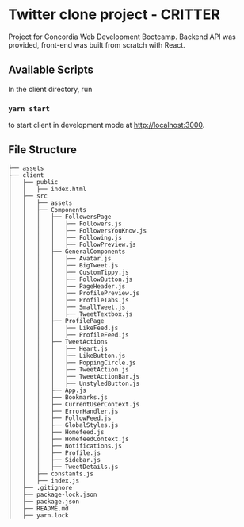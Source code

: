 # Twitter clone project - CRITTER 

Project for Concordia Web Development Bootcamp. Backend API was provided, front-end was built from scratch with React. 

## Available Scripts

In the client directory, run 

### `yarn start`

to start client in development mode at [http://localhost:3000](http://localhost:3000).


## File Structure

```
├── assets
├── client
│   ├── public
│   │   ├── index.html
│   ├── src
│   │   ├── assets
│   │   ├── Components
│   │   │   ├── FollowersPage
│   │   │   │   ├── Followers.js
│   │   │   │   ├── FollowersYouKnow.js
│   │   │   │   ├── Following.js
│   │   │   │   ├── FollowPreview.js
│   │   │   ├── GeneralComponents
│   │   │   │   ├── Avatar.js
│   │   │   │   ├── BigTweet.js
│   │   │   │   ├── CustomTippy.js
│   │   │   │   ├── FollowButton.js
│   │   │   │   ├── PageHeader.js
│   │   │   │   ├── ProfilePreview.js
│   │   │   │   ├── ProfileTabs.js
│   │   │   │   ├── SmallTweet.js
│   │   │   │   ├── TweetTextbox.js
│   │   │   ├── ProfilePage
│   │   │   │   ├── LikeFeed.js
│   │   │   │   ├── ProfileFeed.js
│   │   │   ├── TweetActions
│   │   │   │   ├── Heart.js
│   │   │   │   ├── LikeButton.js
│   │   │   │   ├── PoppingCircle.js
│   │   │   │   ├── TweetAction.js
│   │   │   │   ├── TweetActionBar.js
│   │   │   │   ├── UnstyledButton.js
│   │   │   ├── App.js
│   │   │   ├── Bookmarks.js
│   │   │   ├── CurrentUserContext.js
│   │   │   ├── ErrorHandler.js
│   │   │   ├── FollowFeed.js
│   │   │   ├── GlobalStyles.js
│   │   │   ├── Homefeed.js
│   │   │   ├── HomefeedContext.js
│   │   │   ├── Notifications.js
│   │   │   ├── Profile.js
│   │   │   ├── Sidebar.js
│   │   │   ├── TweetDetails.js
│   │   ├── constants.js
│   │   ├── index.js
│   ├── .gitignore
│   ├── package-lock.json
│   ├── package.json
│   ├── README.md
│   ├── yarn.lock
```
